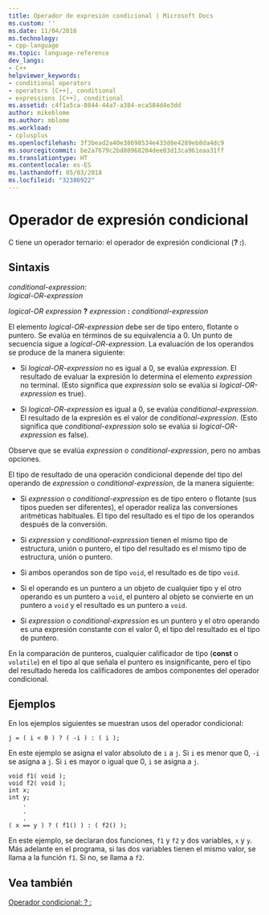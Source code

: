 ```yaml
---
title: Operador de expresión condicional | Microsoft Docs
ms.custom: ''
ms.date: 11/04/2016
ms.technology:
- cpp-language
ms.topic: language-reference
dev_langs:
- C++
helpviewer_keywords:
- conditional operators
- operators [C++], conditional
- expressions [C++], conditional
ms.assetid: c4f1a5ca-0844-44a7-a384-eca584d4e3dd
author: mikeblome
ms.author: mblome
ms.workload:
- cplusplus
ms.openlocfilehash: 3f3bead2a40e38698534e433d8e4289eb8da4dc9
ms.sourcegitcommit: be2a7679c2bd80968204dee03d13ca961eaa31ff
ms.translationtype: HT
ms.contentlocale: es-ES
ms.lasthandoff: 05/03/2018
ms.locfileid: "32386922"
---
```

# <a name="conditional-expression-operator"></a>Operador de expresión condicional
C tiene un operador ternario: el operador de expresión condicional (**? :**).  
  
## <a name="syntax"></a>Sintaxis  
 *conditional-expression*:  
 *logical-OR-expression*  
  
 *logical-OR expression*  **?**  *expression*  **:**  *conditional-expression*  
  
 El elemento *logical-OR-expression* debe ser de tipo entero, flotante o puntero. Se evalúa en términos de su equivalencia a 0. Un punto de secuencia sigue a *logical-OR-expression*. La evaluación de los operandos se produce de la manera siguiente:  
  
-   Si *logical-OR-expression* no es igual a 0, se evalúa *expression*. El resultado de evaluar la expresión lo determina el elemento *expression* no terminal. (Esto significa que *expression* solo se evalúa si *logical-OR-expression* es true).  
  
-   Si *logical-OR-expression* es igual a 0, se evalúa *conditional-expression*. El resultado de la expresión es el valor de *conditional-expression*. (Esto significa que *conditional-expression* solo se evalúa si *logical-OR-expression* es false).  
  
 Observe que se evalúa *expression* o *conditional-expression*, pero no ambas opciones.  
  
 El tipo de resultado de una operación condicional depende del tipo del operando de *expression* o *conditional-expression*, de la manera siguiente:  
  
-   Si *expression* o *conditional-expression* es de tipo entero o flotante (sus tipos pueden ser diferentes), el operador realiza las conversiones aritméticas habituales. El tipo del resultado es el tipo de los operandos después de la conversión.  
  
-   Si *expression* y *conditional-expression* tienen el mismo tipo de estructura, unión o puntero, el tipo del resultado es el mismo tipo de estructura, unión o puntero.  
  
-   Si ambos operandos son de tipo `void`, el resultado es de tipo `void`.  
  
-   Si el operando es un puntero a un objeto de cualquier tipo y el otro operando es un puntero a `void`, el puntero al objeto se convierte en un puntero a `void` y el resultado es un puntero a `void`.  
  
-   Si *expression* o *conditional-expression* es un puntero y el otro operando es una expresión constante con el valor 0, el tipo del resultado es el tipo de puntero.  
  
 En la comparación de punteros, cualquier calificador de tipo (**const** o `volatile`) en el tipo al que señala el puntero es insignificante, pero el tipo del resultado hereda los calificadores de ambos componentes del operador condicional.  
  
## <a name="examples"></a>Ejemplos  
 En los ejemplos siguientes se muestran usos del operador condicional:  
  
```  
j = ( i < 0 ) ? ( -i ) : ( i );  
```  
  
 En este ejemplo se asigna el valor absoluto de `i` a `j`. Si `i` es menor que 0, `-i` se asigna a `j`. Si `i` es mayor o igual que 0, `i` se asigna a `j`.  
  
```  
void f1( void );  
void f2( void );  
int x;  
int y;  
    .  
    .  
    .  
( x == y ) ? ( f1() ) : ( f2() );  
```  
  
 En este ejemplo, se declaran dos funciones, `f1` y `f2` y dos variables, `x` y `y`. Más adelante en el programa, si las dos variables tienen el mismo valor, se llama a la función `f1`. Si no, se llama a `f2`.  
  
## <a name="see-also"></a>Vea también  
 [Operador condicional: ? :](../cpp/conditional-operator-q.md)